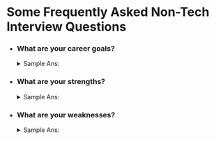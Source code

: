 # Some Frequently Asked Non-Tech Interview Questions

- ### What are your career goals?

    <details>
    <summary>Sample Ans: </summary>

  > I would like to advance in my career over the next few years through learning additional skills that increase my value as an employee. Ideally, I'd work for a company like yours, that has a supportive and challenging environment and focuses on improving the world. For the long term, I would like to have room for advancement through additional training and promotions.

    </details>

- ### What are your strengths?

    <details>
    <summary>Sample Ans: </summary>

  > One of my greatest strengths is that I am an active and thoughtful listener. In my current position, I received a call from a client that needed help but had been frustrated with receiving help prior to reaching me. I listened to her concerns, clarified that I understood what the problem was and explained to her how we could resolve the issue. I then spoke with the colleagues that could help with the resolution and verified it was taken care of for her. She was appreciative that I had resolved the problem for her.

    </details>

- ### What are your weaknesses?

    <details>
    <summary>Sample Ans: </summary>

  > I find I am often too critical of myself and the work I produce, which can make it difficult for me to accept praise. At my last job, I was told I'd be receiving company-wide recognition for a project I had just completed, and I felt I had not done as well as I should have. Initially, I felt I should turn down the opportunity to be recognized, however, I realized that I had done work I should be proud of and that I should use my self-criticism to push myself to do better on the next project.

    </details>
